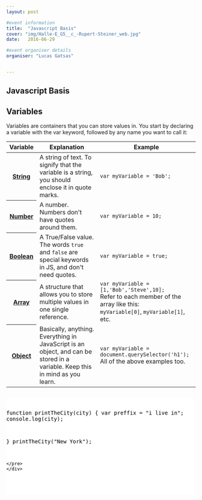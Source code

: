 ```yaml
---
layout: post

#event information
title:  "Javascript Basis"
cover: "img/Halle-E_G5__c_-Rupert-Steiner_web.jpg"
date:   2016-06-29

#event organiser details
organiser: "Lucas Gatsas"


---
```

<h2 class="section-heading"> Javascript Basis </h2>






<h2 class="section-heading"> Variables </h2>
Variables are containers that you can store values in. You start by declaring a variable with the var keyword, followed by any name you want to call it:

<table class="standard-table">
 <thead>
  <tr>
   <th scope="row">Variable</th>
   <th scope="col">Explanation</th>
   <th scope="col">Example</th>
  </tr>
 </thead>
 <tbody>
  <tr>
   <th scope="row"><a title="Die Definition dieses Ausdrucks (String) wurde noch nicht geschrieben; bitte hilf mit und trage sie bei!" href="/de/docs/Glossary/String" class="new glossaryLink">String</a></th>
   <td>A string of text. To signify that the variable is a string, you should enclose it in quote marks.</td>
   <td><code>var myVariable = 'Bob';</code></td>
  </tr>
  <tr>
   <th scope="row"><a title="Number: In JavaScript ist&nbsp;Number&nbsp;ein numerischer Datentyp im&nbsp;double-precision 64-bit floating point format (IEEE 754). In anderen Programmiersprachen können verschiedene numerische Typen existieren zum Beispiel Integer, Float, Double oder Bignum." href="/de/docs/Glossary/Number" class="glossaryLink">Number</a></th>
   <td>A number. Numbers don't have quotes around them.</td>
   <td><code>var myVariable = 10;</code></td>
  </tr>
  <tr>
   <th scope="row"><a title="Boolean: In der Programmierung ist Boolean&nbsp;ein logischer Datentyp, der nur einen der zwei&nbsp;Werte&nbsp;true oder&nbsp;false&nbsp;annehmen kann. Ein Boolean ist die Umsetzung von wahr&nbsp;oder falsch&nbsp;in der Programmierung. Ohne die Möglichkeit Dinge in Booleans auszudrücken würden viele Dinge in einer Programmiersprache nicht mehr funktionieren. Zum Beispiel muss sich in JavaScript eine Bedingung eines&nbsp;if-Statements&nbsp;zu einem Boolean auflösen können. &nbsp;Eine&nbsp;for-Schleife könnte ohne Bedingung nicht feststellen, ob sie den Code ausführen soll oder nicht." href="/de/docs/Glossary/Boolean" class="glossaryLink">Boolean</a></th>
   <td>A True/False value. The words <code>true</code> and <code>false</code> are special keywords in JS, and don't need quotes.</td>
   <td><code>var myVariable = true;</code></td>
  </tr>
  <tr>
   <th scope="row"><a title="Die Definition dieses Ausdrucks (Array) wurde noch nicht geschrieben; bitte hilf mit und trage sie bei!" href="/de/docs/Glossary/Array" class="new glossaryLink">Array</a></th>
   <td>A structure that allows you to store multiple values in one single reference.</td>
   <td><code>var myVariable = [1,'Bob','Steve',10];</code><br>
    Refer to each member of the array like this:<br>
    <code>myVariable[0]</code>, <code>myVariable[1]</code>, etc.</td>
  </tr>
  <tr>
   <th scope="row"><a title="Die Definition dieses Ausdrucks (Object) wurde noch nicht geschrieben; bitte hilf mit und trage sie bei!" href="/de/docs/Glossary/Object" class="new glossaryLink">Object</a></th>
   <td>Basically, anything. Everything in JavaScript is an object, and can be stored in a variable. Keep this in mind as you learn.</td>
   <td><code>var myVariable = document.querySelector('h1');</code><br>
    All of the above examples too.</td>
  </tr>
 </tbody>
</table>



<div style="overflow:auto; height=200; width=100%;">
<pre style="color:black;background:white;">


function printTheCity(city) {
	var preffix = "i live in";
	console.log(city);

}
	printTheCity("New York");


	
	</pre>
	</div>
